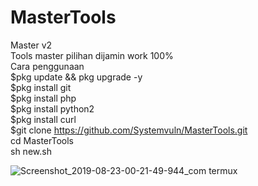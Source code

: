# MasterTools
Master v2<br>
Tools master pilihan dijamin work 100%<br>
Cara penggunaan <br>
$pkg update && pkg upgrade -y <br>
$pkg install git <br>
$pkg install php <br>
$pkg install python2 <br>
$pkg install curl <br>
$git clone https://github.com/Systemvuln/MasterTools.git <br>
cd MasterTools <br>
sh new.sh


![Screenshot_2019-08-23-00-21-49-944_com termux](https://user-images.githubusercontent.com/44978328/63535831-94ff9c00-c53c-11e9-91a1-aeb7765ef35a.png)
